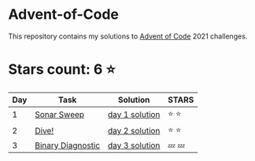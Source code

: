 # Advent-of-Code
This repository contains my solutions to <a href="https://adventofcode.com/" target="_blank">Advent of Code</a> 2021 challenges.

# Stars count: 6 :star:

Day | Task | Solution | STARS |
------------ | ------------ | ------------- | ------------- |
1 |[Sonar Sweep](./day-1) |[day 1 solution](./day-1/Program.cs) | :star: :star: |
2 |[Dive!](./day-2) |[day 2 solution](./day-2/Program.cs) | :star: :star: |
3 |[Binary Diagnostic](./day-3) |[day 3 solution](./day-3/Program.cs) | :zzz: :zzz: |